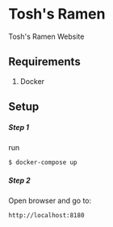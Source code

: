 # Tosh's Ramen
Tosh's Ramen Website

## Requirements
1. Docker

## Setup
##### Step 1
run 
```
$ docker-compose up
```

##### Step 2
Open browser and go to:
```
http://localhost:8180
```